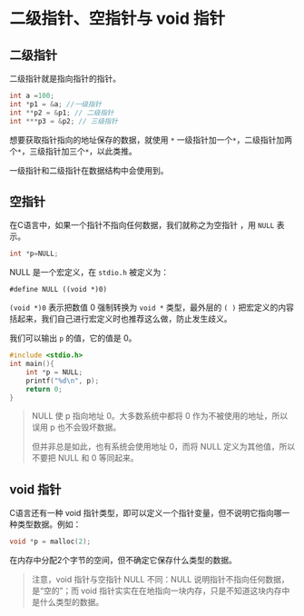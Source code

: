 # 二级指针、空指针与 void 指针

## 二级指针

二级指针就是指向指针的指针。

```c
int a =100;
int *p1 = &a; //一级指针
int **p2 = &p1; // 二级指针
int ***p3 = &p2; // 三级指针
```

想要获取指针指向的地址保存的数据，就使用 `*` 一级指针加一个`*`，二级指针加两个`*`，三级指针加三个`*`，以此类推。

一级指针和二级指针在数据结构中会使用到。

## 空指针

在C语言中，如果一个指针不指向任何数据，我们就称之为空指针 ，用 `NULL` 表示。

```c
int *p=NULL;
```

NULL 是一个宏定义，在 `stdio.h` 被定义为：

```
#define NULL ((void *)0)
```

`(void *)0` 表示把数值 0 强制转换为 `void *` 类型，最外层的 `( )` 把宏定义的内容括起来，我们自己进行宏定义时也推荐这么做，防止发生歧义。

我们可以输出 `p` 的值，它的值是 0。

```c
#include <stdio.h>
int main(){
    int *p = NULL;
    printf("%d\n", p);
    return 0;
}
```

>
> NULL 使 p 指向地址 0。大多数系统中都将 0 作为不被使用的地址，所以误用 p 也不会毁坏数据。
>
> 但并非总是如此，也有系统会使用地址 0，而将 NULL 定义为其他值，所以不要把 NULL 和 0 等同起来。

## void 指针

C语言还有一种 void 指针类型，即可以定义一个指针变量，但不说明它指向哪一种类型数据。例如：

```c
void *p = malloc(2);
```

在内存中分配2个字节的空间，但不确定它保存什么类型的数据。

> 注意，void 指针与空指针 NULL 不同：NULL 说明指针不指向任何数据，是“空的”；而 void 指针实实在在地指向一块内存，只是不知道这块内存中是什么类型的数据。
